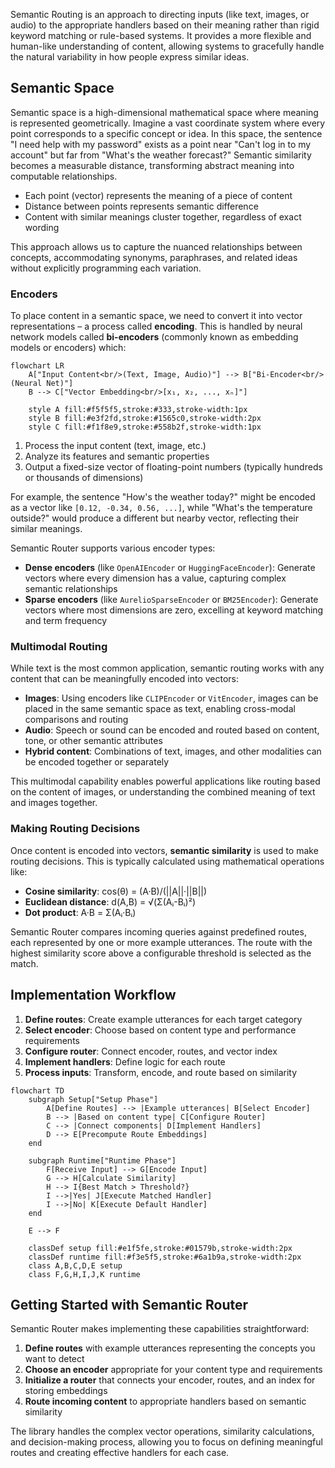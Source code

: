 Semantic Routing is an approach to directing inputs (like text, images, or audio) to the appropriate handlers based on their meaning rather than rigid keyword matching or rule-based systems. It provides a more flexible and human-like understanding of content, allowing systems to gracefully handle the natural variability in how people express similar ideas.

## Semantic Space

Semantic space is a high-dimensional mathematical space where meaning is represented geometrically. Imagine a vast coordinate system where every point corresponds to a specific concept or idea. In this space, the sentence "I need help with my password" exists as a point near "Can't log in to my account" but far from "What's the weather forecast?" Semantic similarity becomes a measurable distance, transforming abstract meaning into computable relationships.

- Each point (vector) represents the meaning of a piece of content
- Distance between points represents semantic difference
- Content with similar meanings cluster together, regardless of exact wording

This approach allows us to capture the nuanced relationships between concepts, accommodating synonyms, paraphrases, and related ideas without explicitly programming each variation.

### Encoders

To place content in a semantic space, we need to convert it into vector representations – a process called **encoding**. This is handled by neural network models called **bi-encoders** (commonly known as embedding
models or encoders) which:

```mermaid
flowchart LR
    A["Input Content<br/>(Text, Image, Audio)"] --> B["Bi-Encoder<br/>(Neural Net)"]
    B --> C["Vector Embedding<br/>[x₁, x₂, ..., xₙ]"]
    
    style A fill:#f5f5f5,stroke:#333,stroke-width:1px
    style B fill:#e3f2fd,stroke:#1565c0,stroke-width:2px
    style C fill:#f1f8e9,stroke:#558b2f,stroke-width:1px
```

1. Process the input content (text, image, etc.)
2. Analyze its features and semantic properties
3. Output a fixed-size vector of floating-point numbers (typically hundreds or thousands of dimensions)

For example, the sentence "How's the weather today?" might be encoded as a vector like `[0.12, -0.34, 0.56, ...]`, while "What's the temperature outside?" would produce a different but nearby vector, reflecting their similar meanings.

Semantic Router supports various encoder types:

- **Dense encoders** (like `OpenAIEncoder` or `HuggingFaceEncoder`): Generate vectors where every dimension has a value, capturing complex semantic relationships
- **Sparse encoders** (like `AurelioSparseEncoder` or `BM25Encoder`): Generate vectors where most dimensions are zero, excelling at keyword matching and term frequency

### Multimodal Routing

While text is the most common application, semantic routing works with any content that can be meaningfully encoded into vectors:

- **Images**: Using encoders like `CLIPEncoder` or `VitEncoder`, images can be placed in the same semantic space as text, enabling cross-modal comparisons and routing
- **Audio**: Speech or sound can be encoded and routed based on content, tone, or other semantic attributes
- **Hybrid content**: Combinations of text, images, and other modalities can be encoded together or separately

This multimodal capability enables powerful applications like routing based on the content of images, or understanding the combined meaning of text and images together.

### Making Routing Decisions

Once content is encoded into vectors, **semantic similarity** is used to make routing decisions. This is typically calculated using mathematical operations like:

- **Cosine similarity**: cos(θ) = (A·B)/(||A||·||B||)
- **Euclidean distance**: d(A,B) = √(Σ(Aᵢ-Bᵢ)²)
- **Dot product**: A·B = Σ(Aᵢ·Bᵢ)

Semantic Router compares incoming queries against predefined routes, each represented by one or more example utterances. The route with the highest similarity score above a configurable threshold is selected as the match.

## Implementation Workflow

1. **Define routes**: Create example utterances for each target category
2. **Select encoder**: Choose based on content type and performance requirements
3. **Configure router**: Connect encoder, routes, and vector index
4. **Implement handlers**: Define logic for each route
5. **Process inputs**: Transform, encode, and route based on similarity

```mermaid
flowchart TD
    subgraph Setup["Setup Phase"]
        A[Define Routes] --> |Example utterances| B[Select Encoder]
        B --> |Based on content type| C[Configure Router]
        C --> |Connect components| D[Implement Handlers]
        D --> E[Precompute Route Embeddings]
    end
    
    subgraph Runtime["Runtime Phase"]
        F[Receive Input] --> G[Encode Input]
        G --> H[Calculate Similarity]
        H --> I{Best Match > Threshold?}
        I -->|Yes| J[Execute Matched Handler]
        I -->|No| K[Execute Default Handler]
    end
    
    E --> F
    
    classDef setup fill:#e1f5fe,stroke:#01579b,stroke-width:2px
    classDef runtime fill:#f3e5f5,stroke:#6a1b9a,stroke-width:2px
    class A,B,C,D,E setup
    class F,G,H,I,J,K runtime
```

## Getting Started with Semantic Router

Semantic Router makes implementing these capabilities straightforward:

1. **Define routes** with example utterances representing the concepts you want to detect
2. **Choose an encoder** appropriate for your content type and requirements
3. **Initialize a router** that connects your encoder, routes, and an index for storing embeddings
4. **Route incoming content** to appropriate handlers based on semantic similarity

The library handles the complex vector operations, similarity calculations, and decision-making process, allowing you to focus on defining meaningful routes and creating effective handlers for each case.
